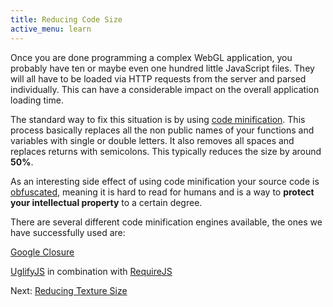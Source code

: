 ```yaml
---
title: Reducing Code Size
active_menu: learn
---
```


Once you are done programming a complex WebGL application, you probably have ten or maybe even one hundred little JavaScript files. They will all have to be loaded via HTTP requests from the server and parsed individually. This can have a considerable impact on the overall application loading time.

The standard way to fix this situation is by using [code minification][codemini]. This process basically replaces all the non public names of your functions and variables with single or double letters. It also removes all spaces and replaces returns with semicolons. This typically reduces the size by around **50%**.

[codemini]: http://en.wikipedia.org/wiki/Minification_(programming)

As an interesting side effect of using code minification your source code is [obfuscated][obf], meaning it is hard to read for humans and is a way to **protect your intellectual property** to a certain degree.

[obf]: http://en.wikipedia.org/wiki/Obfuscation_(software)

There are several different code minification engines available, the ones we have successfully used are:

[Google Closure](https://developers.google.com/closure/compiler/)

[UglifyJS](https://github.com/mishoo/UglifyJS) in combination with [RequireJS](http://requirejs.org/docs/optimization.html)

Next: [Reducing Texture Size](../reducing-texture-size/)
